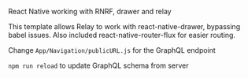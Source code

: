 React Native working with RNRF, drawer and relay

This template allows Relay to work with react-native-drawer, bypassing babel issues. Also included react-native-router-flux for easier routing.

Change `App/Navigation/publicURL.js` for the GraphQL endpoint

`npm run reload` to update GraphQL schema from server
